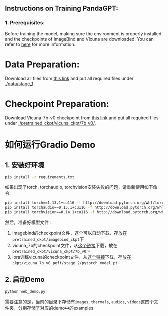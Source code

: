 
## Instructions on Training PandaGPT:

### 1. Prerequisites:
Before training the model, making sure the environment is properly installed and the checkpoints of ImageBind and Vicuna are downloaded. You can refer to [here](../PandaGPT#2-running-pandagpt-demo-back-to-top) for more information.

# Data Preparation:

Download all files from [this link](https://huggingface.co/datasets/openllmplayground/PandaGPT4_Stage_1) and put all required files under [./data/stage_1](./data/stage_1).

# Checkpoint Preparation:

Download Vicuna-7b-v0 checkpoint from [this link](https://huggingface.co/openllmplayground/vicuna_7b_v0) and put all required files under [./pretrained_ckpt/vicuna_ckpt/7b_v0/](./pretrained_ckpt/vicuna_ckpt/7b_v0).


# 如何运行Gradio Demo

## 1. 安装好环境

```bash
pip install -r requirements.txt
```

如果出现了torch, torchaudio, torchvision安装失败的问题，请重新使用如下命令:

```bash
pip install torch==1.13.1+cu116 -f http://download.pytorch.org/whl/torch
pip install torchaudio==0.13.1+cu116 -f http://download.pytorch.org/whl/torchaudio
pip install torchvision==0.14.1+cu116 -f http://download.pytorch.org/whl/torchvision
```

然后，准备好模型文件：
1. imagebind的checkpoint文件，这个可以自动下载，存放在`pretrained_ckpt/imagebind_ckpt`下
2. vicuna_7b的checkpoint文件，从[这个链接](https://huggingface.co/openllmplayground/vicuna_7b_v0)下载，放在`pretrained_ckpt/vicuna_ckpt/7b_v0下`
3. lora训练vicuna的checkpoint文件，从[这个链接](https://huggingface.co/openllmplayground/pandagpt_7b_v0_visual_instruction_only)下载，存放在`ckpt/vicuna_7b_v0_peft/stage_2/pytorch_model.pt`

## 2. 启动Demo

```bash
python web_demo.py
```

需要注意的是，当前的目录下存储有`images`, `thermals`, `audios`, `videos`这四个文件夹，分别存储了对应的demo中的examples
